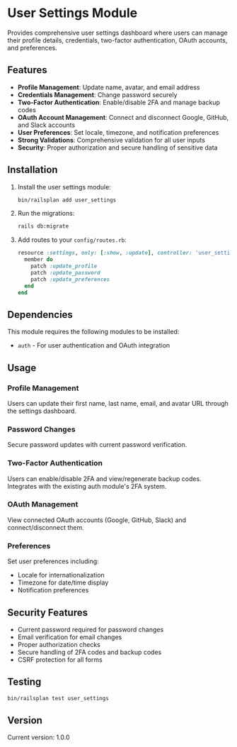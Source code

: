 # User Settings Module

Provides comprehensive user settings dashboard where users can manage their profile details, credentials, two-factor authentication, OAuth accounts, and preferences.

## Features

- **Profile Management**: Update name, avatar, and email address
- **Credentials Management**: Change password securely
- **Two-Factor Authentication**: Enable/disable 2FA and manage backup codes
- **OAuth Account Management**: Connect and disconnect Google, GitHub, and Slack accounts
- **User Preferences**: Set locale, timezone, and notification preferences
- **Strong Validations**: Comprehensive validation for all user inputs
- **Security**: Proper authorization and secure handling of sensitive data

## Installation

1. Install the user settings module:
   ```bash
   bin/railsplan add user_settings
   ```

2. Run the migrations:
   ```bash
   rails db:migrate
   ```

3. Add routes to your `config/routes.rb`:
   ```ruby
   resource :settings, only: [:show, :update], controller: 'user_settings' do
     member do
       patch :update_profile
       patch :update_password
       patch :update_preferences
     end
   end
   ```

## Dependencies

This module requires the following modules to be installed:
- `auth` - For user authentication and OAuth integration

## Usage

### Profile Management
Users can update their first name, last name, email, and avatar URL through the settings dashboard.

### Password Changes
Secure password updates with current password verification.

### Two-Factor Authentication
Users can enable/disable 2FA and view/regenerate backup codes. Integrates with the existing auth module's 2FA system.

### OAuth Management
View connected OAuth accounts (Google, GitHub, Slack) and connect/disconnect them.

### Preferences
Set user preferences including:
- Locale for internationalization
- Timezone for date/time display
- Notification preferences

## Security Features

- Current password required for password changes
- Email verification for email changes
- Proper authorization checks
- Secure handling of 2FA codes and backup codes
- CSRF protection for all forms

## Testing

```bash
bin/railsplan test user_settings
```

## Version

Current version: 1.0.0